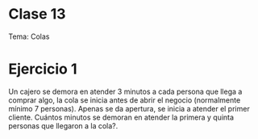 # Clase 13

Tema: Colas

# Ejercicio 1

Un cajero se demora en atender 3 minutos a cada persona que llega a comprar algo, la cola se inicia antes de abrir el negocio (normalmente mínimo 7 personas). Apenas se da apertura, se inicia a atender el primer cliente. Cuántos minutos se demoran en atender la primera y quinta personas que llegaron a la cola?.